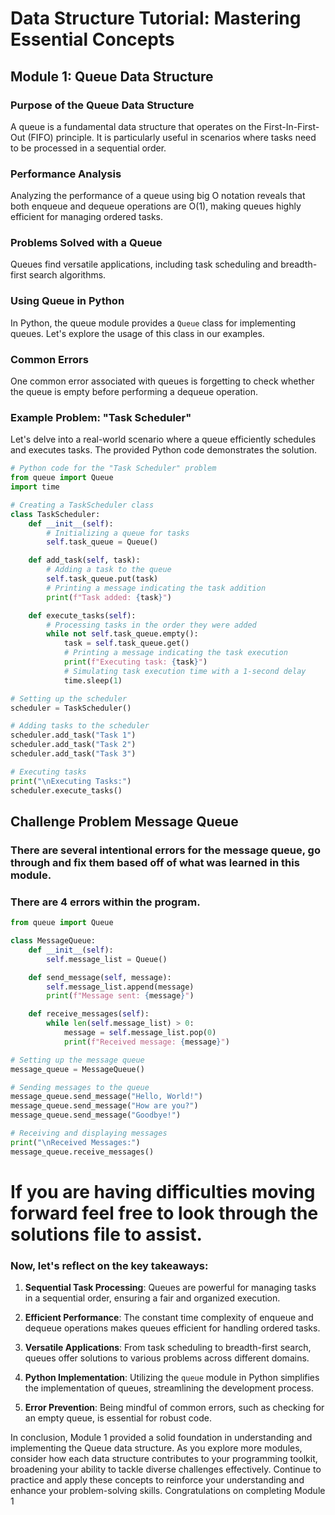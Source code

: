 # Data Structure Tutorial: Mastering Essential Concepts

## Module 1: Queue Data Structure

### Purpose of the Queue Data Structure
A queue is a fundamental data structure that operates on the First-In-First-Out (FIFO) principle. It is particularly useful in scenarios where tasks need to be processed in a sequential order.

### Performance Analysis
Analyzing the performance of a queue using big O notation reveals that both enqueue and dequeue operations are O(1), making queues highly efficient for managing ordered tasks.

### Problems Solved with a Queue
Queues find versatile applications, including task scheduling and breadth-first search algorithms.

### Using Queue in Python
In Python, the queue module provides a `Queue` class for implementing queues. Let's explore the usage of this class in our examples.

### Common Errors
One common error associated with queues is forgetting to check whether the queue is empty before performing a dequeue operation.

### Example Problem: "Task Scheduler"
Let's delve into a real-world scenario where a queue efficiently schedules and executes tasks. The provided Python code demonstrates the solution.
```python
# Python code for the "Task Scheduler" problem
from queue import Queue
import time

# Creating a TaskScheduler class
class TaskScheduler:
    def __init__(self):
        # Initializing a queue for tasks
        self.task_queue = Queue()

    def add_task(self, task):
        # Adding a task to the queue
        self.task_queue.put(task)
        # Printing a message indicating the task addition
        print(f"Task added: {task}") 

    def execute_tasks(self):
        # Processing tasks in the order they were added
        while not self.task_queue.empty():
            task = self.task_queue.get()
            # Printing a message indicating the task execution
            print(f"Executing task: {task}")
            # Simulating task execution time with a 1-second delay
            time.sleep(1)

# Setting up the scheduler
scheduler = TaskScheduler()

# Adding tasks to the scheduler
scheduler.add_task("Task 1")
scheduler.add_task("Task 2")
scheduler.add_task("Task 3")

# Executing tasks
print("\nExecuting Tasks:")
scheduler.execute_tasks()

```
## Challenge Problem Message Queue
### There are several intentional errors for the message queue, go through and fix them based off of what was learned in this module.
### There are 4 errors within the program.
```python
from queue import Queue

class MessageQueue:
    def __init__(self):
        self.message_list = Queue()

    def send_message(self, message):
        self.message_list.append(message)
        print(f"Message sent: {message}")

    def receive_messages(self):
        while len(self.message_list) > 0:
            message = self.message_list.pop(0)
            print(f"Received message: {message}")

# Setting up the message queue
message_queue = MessageQueue()

# Sending messages to the queue
message_queue.send_message("Hello, World!")
message_queue.send_message("How are you?")
message_queue.send_message("Goodbye!")

# Receiving and displaying messages
print("\nReceived Messages:")
message_queue.receive_messages()
```
# If you are having difficulties moving forward feel free to look through the solutions file to assist.

### Now, let's reflect on the key takeaways:

1. **Sequential Task Processing**: Queues are powerful for managing tasks in a sequential order, ensuring a fair and organized execution.

2. **Efficient Performance**: The constant time complexity of enqueue and dequeue operations makes queues efficient for handling ordered tasks.

3. **Versatile Applications**: From task scheduling to breadth-first search, queues offer solutions to various problems across different domains.

4. **Python Implementation**: Utilizing the `queue` module in Python simplifies the implementation of queues, streamlining the development process.

5. **Error Prevention**: Being mindful of common errors, such as checking for an empty queue, is essential for robust code.

In conclusion, Module 1 provided a solid foundation in understanding and implementing the Queue data structure. As you explore more modules, consider how each data structure contributes to your programming toolkit, broadening your ability to tackle diverse challenges effectively. Continue to practice and apply these concepts to reinforce your understanding and enhance your problem-solving skills. Congratulations on completing Module 1

